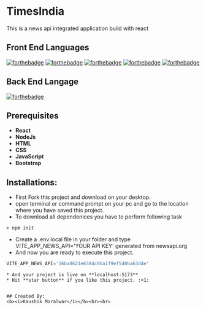 # TimesIndia
This is a news api integrated application build with react

## Front End Languages

[![forthebadge](https://img.shields.io/badge/USES-React-blue)](http://forthebadge.com)
[![forthebadge](https://img.shields.io/badge/USES-HTML-red)](http://forthebadge.com)
[![forthebadge](https://img.shields.io/badge/USES-CSS-orange)](http://forthebadge.com)
[![forthebadge](https://img.shields.io/badge/USES-JavaScript-green)](http://forthebadge.com)
[![forthebadge](https://img.shields.io/badge/USES-Bootstrap-blue)](http://forthebadge.com)

## Back End Langage

[![forthebadge](https://img.shields.io/badge/USES-NodeJs-red)](http://forthebadge.com)

## Prerequisites
* **React**
* **NodeJs**
* **HTML**
* **CSS**
* **JavaScript**
* **Bootstrap**

## Installations:

* First Fork this project and download on your desktop.
* open terminal or command prompt on your pc and go to the location where you have saved this project.
* To download all dependenices you have to perform following task

```
> npm init
```
* Create a .env.local file in your folder and type VITE_APP_NEWS_API='YOUR API KEY' generated from newsapi.org
* And now you are ready to execute this project.
```jsx
VITE_APP_NEWS_API='36ba8621e6384c8ba1f9ef540ba63d4e'
```
```
* And your project is live on **localhost:5173**
* Hit **star button** if you like this project. :+1:


## Created By:
<b><i>Kaushik Moralwar</i></b><br><br>
